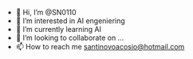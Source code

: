 - 👋 Hi, I’m @SN0110
- 👀 I’m interested in AI engeniering
- 🌱 I’m currently learning AI
- 💞️ I’m looking to collaborate on ...
- 📫 How to reach me santinovoacosio@hotmail.com


